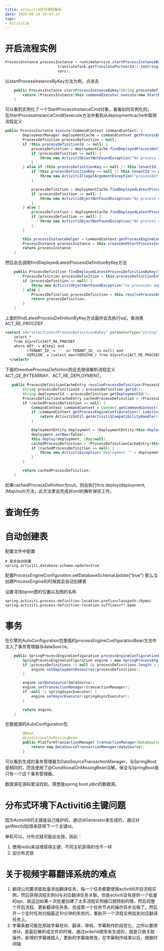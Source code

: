 ```yaml
---
title: Activiti6部分源码解析
date: 2020-08-24 19:47:17
tags:
- Activiti6
---
```


# 开启流程实例
```java
ProcessInstance processInstance = runtimeService.startProcessInstanceByKey(ActivitiConstant.VIDEO_TRANSLATE_PROCESS_ID,
                        translateTask.getTranslatePartnerId().toString(),
                        vars);
```
以startProcessInstanceByKey方法为例，点进去
```java
    public ProcessInstance startProcessInstanceByKey(String processDefinitionKey, String businessKey, Map<String, Object> variables) {
        return (ProcessInstance)this.commandExecutor.execute(new StartProcessInstanceCmd(processDefinitionKey, (String)null, businessKey, variables));
    }
```
可以看到实例化了一个StartProcessInstanceCmd对象，看看如何实例化的。  
在StartProcessInstanceCmd的execute方法中看到从deploymentcache中取得流程定义
```java
public ProcessInstance execute(CommandContext commandContext) {
        DeploymentManager deploymentCache = commandContext.getProcessEngineConfiguration().getDeploymentManager();
        ProcessDefinition processDefinition = null;
        if (this.processDefinitionId != null) {
            processDefinition = deploymentCache.findDeployedProcessDefinitionById(this.processDefinitionId);
            if (processDefinition == null) {
                throw new ActivitiObjectNotFoundException("No process definition found for id = '" + this.processDefinitionId + "'", ProcessDefinition.class);
            }
        } else if (this.processDefinitionKey == null || this.tenantId != null && !"".equals(this.tenantId)) {
            if (this.processDefinitionKey == null || this.tenantId == null || "".equals(this.tenantId)) {
                throw new ActivitiIllegalArgumentException("processDefinitionKey and processDefinitionId are null");
            }

            processDefinition = deploymentCache.findDeployedLatestProcessDefinitionByKeyAndTenantId(this.processDefinitionKey, this.tenantId);
            if (processDefinition == null) {
                throw new ActivitiObjectNotFoundException("No process definition found for key '" + this.processDefinitionKey + "' for tenant identifier " + this.tenantId, ProcessDefinition.class);
            }
        } else {
            processDefinition = deploymentCache.findDeployedLatestProcessDefinitionByKey(this.processDefinitionKey);
            if (processDefinition == null) {
                throw new ActivitiObjectNotFoundException("No process definition found for key '" + this.processDefinitionKey + "'", ProcessDefinition.class);
            }
        }

        this.processInstanceHelper = commandContext.getProcessEngineConfiguration().getProcessInstanceHelper();
        ProcessInstance processInstance = this.createAndStartProcessInstance(processDefinition, this.businessKey, this.processInstanceName, this.variables, this.transientVariables);
        return processInstance;
    }
```
然后会去调用findDeployedLatestProcessDefinitionByKey方法
```java
    public ProcessDefinition findDeployedLatestProcessDefinitionByKey(String processDefinitionKey) {
        ProcessDefinition processDefinition = this.processDefinitionEntityManager.findLatestProcessDefinitionByKey(processDefinitionKey);
        if (processDefinition == null) {
            throw new ActivitiObjectNotFoundException("no processes deployed with key '" + processDefinitionKey + "'", ProcessDefinition.class);
        } else {
            ProcessDefinition processDefinition = this.resolveProcessDefinition(processDefinition).getProcessDefinition();
            return processDefinition;
        }
    }
```
上面的findLatestProcessDefinitionByKey方法最终会去执行sql，查询表ACT_RE_PROCDEF
```XML
<select id="selectLatestProcessDefinitionByKey" parameterType="string" resultMap="processDefinitionResultMap">
    select *
    from ${prefix}ACT_RE_PROCDEF 
    where KEY_ = #{key} and
          (TENANT_ID_ = ''  or TENANT_ID_ is null) and
          VERSION_ = (select max(VERSION_) from ${prefix}ACT_RE_PROCDEF where KEY_ = #{processDefinitionKey} and (TENANT_ID_ = '' or TENANT_ID_ is null))
  </select>
```
下面的resolveProcessDefinition则会去继续解析流程定义ACT_GE_BYTEARRAY、ACT_RE_DEPLOYMENT。
```java
   public ProcessDefinitionCacheEntry resolveProcessDefinition(ProcessDefinition processDefinition) {
        String processDefinitionId = processDefinition.getId();
        String deploymentId = processDefinition.getDeploymentId();
        ProcessDefinitionCacheEntry cachedProcessDefinition = (ProcessDefinitionCacheEntry)this.processDefinitionCache.get(processDefinitionId);
        if (cachedProcessDefinition == null) {
            CommandContext commandContext = Context.getCommandContext();
            if (commandContext.getProcessEngineConfiguration().isActiviti5CompatibilityEnabled() && Activiti5Util.isActiviti5ProcessDefinition(Context.getCommandContext(), processDefinition)) {
                return Activiti5Util.getActiviti5CompatibilityHandler().resolveProcessDefinition(processDefinition);
            }

            DeploymentEntity deployment = (DeploymentEntity)this.deploymentEntityManager.findById(deploymentId);
            deployment.setNew(false);
            this.deploy(deployment, (Map)null);
            cachedProcessDefinition = (ProcessDefinitionCacheEntry)this.processDefinitionCache.get(processDefinitionId);
            if (cachedProcessDefinition == null) {
                throw new ActivitiException("deployment '" + deploymentId + "' didn't put process definition '" + processDefinitionId + "' in the cache");
            }
        }

        return cachedProcessDefinition;
    }
```
如果cachedProcessDefinition为null，则会执行this.deploy(deployment, (Map)null)方法，此方法里会完成对xml的解析保存工作。


# 查询任务


# 自动创建表
配置文件中配置
```
# 是否自动部署
spring.activiti.database-schema-update=true
```
配置ProcessEngineConfiguration.setDatabaseSchemaUpdate("true")
那么当创建ProcessEngine的时候就会自动创建表

设置寻找bpmn图的位置以及图的名称
```
spring.activiti.process-definition-location-prefix=classpath:/bpmn/
spring.activiti.process-definition-location-suffixes=**.bpmn
```


# 事务
在引擎的AutoConfiguration包里面的processEngineConfigurationBean方法中注入了事务管理器与dataSource。
```java
    public SpringProcessEngineConfiguration processEngineConfigurationBean(Resource[] processDefinitions, DataSource dataSource, PlatformTransactionManager transactionManager, SpringAsyncExecutor springAsyncExecutor) throws IOException {
        SpringProcessEngineConfiguration engine = new SpringProcessEngineConfiguration();
        if (processDefinitions != null && processDefinitions.length > 0) {
            engine.setDeploymentResources(processDefinitions);
        }

        engine.setDataSource(dataSource);
        engine.setTransactionManager(transactionManager);
        if (null != springAsyncExecutor) {
            engine.setAsyncExecutor(springAsyncExecutor);
        }

        return engine;
    }
```
在数据源的AutoConfiguration包
```java
        @Bean
        @ConditionalOnMissingBean
        public PlatformTransactionManager transactionManager(DataSource dataSource) {
            return new DataSourceTransactionManager(dataSource);
        }
```
可以看到生成的事务管理器为DataSourceTransactionManager，与SpringBoot是相同的，而且使用了@ConditionalOnMissingBean注解，保证与SpringBoot是只有一个这个事务管理器。
 
 数据源在源码里没找到，猜想是spring boot jdbc的数据源。


 # 分布式环境下Activiti6主键问题
 因为Activiti6的主键是自己维护的，通过IdGenerator来生成的，通过对getNextId加锁来获得下一个主键id。

 单机可以，分布式就可能会出错，因此：
 1. 使用redis来自增获得主键，不同主机获得的也不一样
 2. 加分布式锁

# 关于视频字幕翻译系统的难点
1. 翻译公司要求能批量添加翻译任务，每一个任务都要使用activiti6开启流程实例，然后获得流程实例id与对应翻译任务关联。但是activiti没有提供一个批量的api，我这边如果一次批量创建了太多流程实例接口就特别的慢，然后将整个开启流程、更新翻译任务表、完成第一个任务节点的操作异步去做了。然后开一个定时任务扫描最近10分钟的失败的，重新开一个流程实例挂到对应翻译任务上。
2. 字幕条数可能在原始字幕校对、翻译、审核、字幕制作阶段变化，之所以要顺序Id，是最后解析成文件的时候，通过orderId顺序来生成的，就是只做关联操作，新增的字幕做插入，更新的字幕做修改，在字幕制作结束以后，根据时间轴